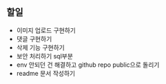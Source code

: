 ## 할일

- 이미지 업로드 구현하기
- 댓글 구현하기
- 삭제 기능 구현하기
- 보안 처리하기 sql부분
- env 안되던 건 해결하고 github repo public으로 돌리기
- readme 문서 작성하기
